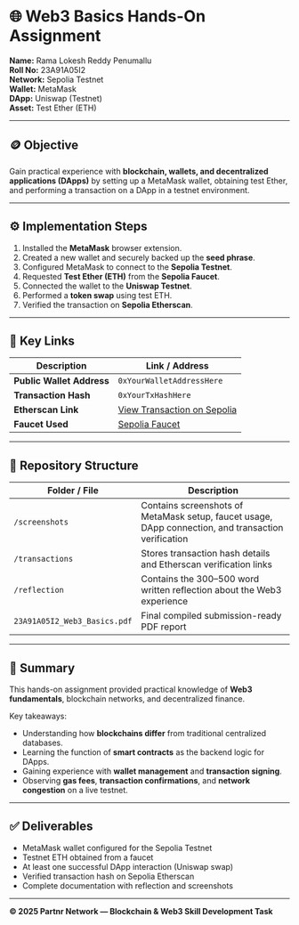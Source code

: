 # 🌐 Web3 Basics Hands-On Assignment  

**Name:** Rama Lokesh Reddy Penumallu  
**Roll No:** 23A91A05I2  
**Network:** Sepolia Testnet  
**Wallet:** MetaMask  
**DApp:** Uniswap (Testnet)  
**Asset:** Test Ether (ETH)  

---

## 🪙 Objective  
Gain practical experience with **blockchain, wallets, and decentralized applications (DApps)** by setting up a MetaMask wallet, obtaining test Ether, and performing a transaction on a DApp in a testnet environment.

---

## ⚙️ Implementation Steps  
1. Installed the **MetaMask** browser extension.  
2. Created a new wallet and securely backed up the **seed phrase**.  
3. Configured MetaMask to connect to the **Sepolia Testnet**.  
4. Requested **Test Ether (ETH)** from the **Sepolia Faucet**.  
5. Connected the wallet to the **Uniswap Testnet**.  
6. Performed a **token swap** using test ETH.  
7. Verified the transaction on **Sepolia Etherscan**.

---

## 🔗 Key Links  

| Description | Link / Address |
|--------------|----------------|
| **Public Wallet Address** | `0xYourWalletAddressHere` |
| **Transaction Hash** | `0xYourTxHashHere` |
| **Etherscan Link** | [View Transaction on Sepolia](https://sepolia.etherscan.io/) |
| **Faucet Used** | [Sepolia Faucet](https://sepoliafaucet.com) |

---

## 📁 Repository Structure  

| Folder / File | Description |
|----------------|-------------|
| `/screenshots` | Contains screenshots of MetaMask setup, faucet usage, DApp connection, and transaction verification |
| `/transactions` | Stores transaction hash details and Etherscan verification links |
| `/reflection` | Contains the 300–500 word written reflection about the Web3 experience |
| `23A91A05I2_Web3_Basics.pdf` | Final compiled submission-ready PDF report |

---

## 🧠 Summary  
This hands-on assignment provided practical knowledge of **Web3 fundamentals**, blockchain networks, and decentralized finance.  

Key takeaways:  
- Understanding how **blockchains differ** from traditional centralized databases.  
- Learning the function of **smart contracts** as the backend logic for DApps.  
- Gaining experience with **wallet management** and **transaction signing**.  
- Observing **gas fees**, **transaction confirmations**, and **network congestion** on a live testnet.  

---

## ✅ Deliverables  
- MetaMask wallet configured for the Sepolia Testnet  
- Testnet ETH obtained from a faucet  
- At least one successful DApp interaction (Uniswap swap)  
- Verified transaction hash on Sepolia Etherscan  
- Complete documentation with reflection and screenshots  

---



**© 2025 Partnr Network — Blockchain & Web3 Skill Development Task**  
